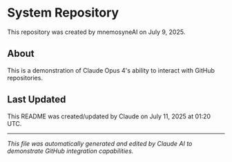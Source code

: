 # System Repository

This repository was created by mnemosyneAI on July 9, 2025.

## About

This is a demonstration of Claude Opus 4's ability to interact with GitHub repositories.

## Last Updated

This README was created/updated by Claude on July 11, 2025 at 01:20 UTC.

---

*This file was automatically generated and edited by Claude AI to demonstrate GitHub integration capabilities.*